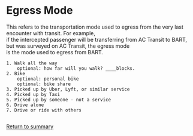 # Egress Mode 


This refers to the transportation mode used to egress from the very last encounter with transit. For example,  
if the intercepted passenger will be transferring from AC Transit to BART, but was surveyed on AC Transit, the egress mode  
is the mode used to egress from BART.   

     


```
1. Walk all the way
	optional: how far will you walk? ____blocks.
2. Bike
	optional: personal bike
	optional: bike share
3. Picked up by Uber, Lyft, or similar service
4. Picked up by Taxi
5. Picked up by someone - not a service
6. Drive alone
7. Drive or ride with others
    
```

[Return to summary](README.md/#access-and-egress-modes)


